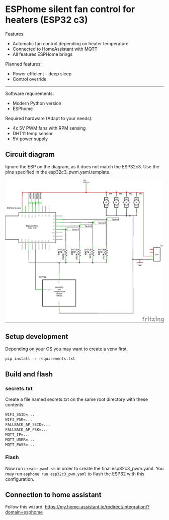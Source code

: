 # ESPhome silent fan control for heaters (ESP32 c3)

Features:

* Automatic fan control depending on heater temperature
* Connected to HomeAssistant with MQTT
* All features ESPHome brings

Planned features:

* Power efficient - deep sleep
* Control override

---

Software requirements:

* Modern Python version
* ESPhome

Required hardware (Adapt to your needs):

* 4x 5V PWM fans with RPM sensing
* DHT11 temp sensor
* 5V power supply

## Circuit diagram

Ignore the ESP on the diagram, as it does not match the ESP32c3.
Use the pins specified in the esp32c3_pwm.yaml.template.

![ESP32C3 Fan and DHT11 Temp Sensor Circuit](esp32c3_fan_temp_circuit.jpg)

## Setup development

Depending on your OS you may want to create a venv first.

```bash
pip install -r requirements.txt 
```

## Build and flash

### secrets.txt

Create a file named secrets.txt on the same root directory with these contents:

```text
WIFI_SSID=...
WIFI_PSK=...
FALLBACK_AP_SSID=...
FALLBACK_AP_PSK=...
MQTT_IP=...
MQTT_USER=...
MQTT_PASS=...
```

### Flash

Now run `create-yaml.sh` in order to create the final esp32c3_pwm.yaml. 
You may run `esphome run esp32c3_pwm.yaml` to flash the ESP32 with this configuration. 

## Connection to home assistant

Follow this wizard: https://my.home-assistant.io/redirect/integration/?domain=esphome